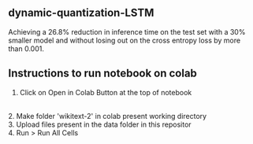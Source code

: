 ## dynamic-quantization-LSTM

Achieving a 26.8% reduction in inference time on the test set with a 30% smaller model and without losing out on the cross entropy loss by more than 0.001. 

## Instructions to run notebook on colab  


1. Click on Open in Colab Button at the top of notebook  
<br>
2. Make folder 'wikitext-2' in colab present working directory
<br>
3. Upload files present in the data folder in this repositor
<br>  
4. Run > Run All Cells  
